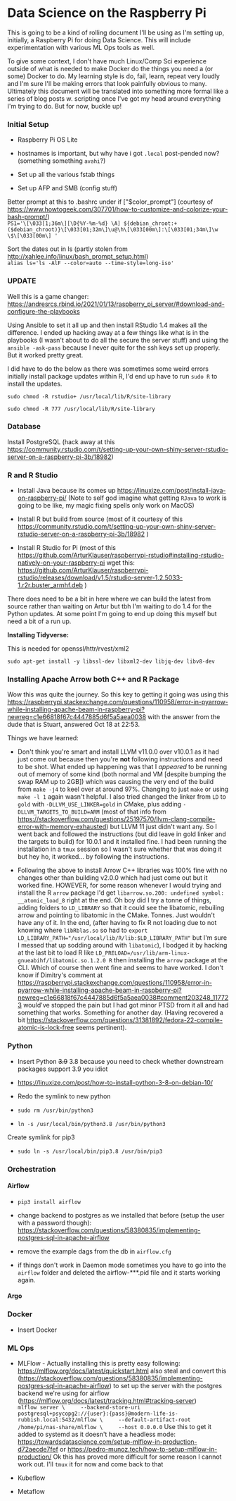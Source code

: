 # Data Science on the Raspberry Pi

This is going to be a kind of rolling document I'll be using as I'm setting up, initially, a Raspberry Pi for doing Data Science. This will include experimentation with various ML Ops tools as well.

To give some context, I don't have much Linux/Comp Sci experience outside of what is needed to make Docker do the things you need a (or some) Docker to do. My learning style is do, fail, learn, repeat very loudly and I'm sure I'll be making errors that look painfully obvious to many. Ultimately this document will be translated into something more formal like a series of blog posts w. scripting once I've got my head around everything I'm trying to do. But for now, buckle up!

### Initial Setup

-   Raspberry Pi OS Lite

-   hostnames is important, but why have i got `.local` post-pended now? (something something `avahi`?)

-   Set up all the various fstab things

-   Set up AFP and SMB (config stuff)

Better prompt at this to .bashrc under if ["\$color\_prompt"] (courtesy of <https://www.howtogeek.com/307701/how-to-customize-and-colorize-your-bash-prompt/>)\
`PS1='\[\033[1;36m\][\D{%Y-%m-%d} \A] ${debian_chroot:+($debian_chroot)}\[\033[01;32m\]\u@\h\[\033[00m\]:\[\033[01;34m\]\w \$\[\033[00m\] '`

Sort the dates out in ls (partly stolen from <http://xahlee.info/linux/bash_prompt_setup.html>)\
`alias ls='ls -AlF --color=auto --time-style=long-iso'`

### UPDATE

Well this is a game changer: <https://andresrcs.rbind.io/2021/01/13/raspberry_pi_server/#download-and-configure-the-playbooks>

Using Ansible to set it all up and then install RStudio 1.4 makes all the difference. I ended up hacking away at a few things like what is in the playbooks (I wasn't about to do all the secure the server stuff) and using the `ansible -ask-pass` because I never quite for the ssh keys set up properly. But it worked pretty great.

I did have to do the below as there was sometimes some weird errors initially install package updates within R, I'd end up have to run `sudo R` to install the updates.

`sudo chmod -R rstudio+ /usr/local/lib/R/site-library`

`sudo chmod -R 777 /usr/local/lib/R/site-library`

### Database

Install PostgreSQL (hack away at this <https://community.rstudio.com/t/setting-up-your-own-shiny-server-rstudio-server-on-a-raspberry-pi-3b/18982>)

### R and R Studio

-   Install Java because its comes up <https://linuxize.com/post/install-java-on-raspberry-pi/> (Note to self god imagine what getting `RJava` to work is going to be like, my magic fixing spells only work on MacOS)

-   Install R but build from source (most of it courtesy of this <https://community.rstudio.com/t/setting-up-your-own-shiny-server-rstudio-server-on-a-raspberry-pi-3b/18982> )

-   Install R Studio for Pi (most of this <https://github.com/ArturKlauser/raspberrypi-rstudio#installing-rstudio-natively-on-your-raspberry-pi> wget this: <https://github.com/ArturKlauser/raspberrypi-rstudio/releases/download/v1.5/rstudio-server-1.2.5033-1.r2r.buster_armhf.deb> )

There does need to be a bit in here where we can build the latest from source rather than waiting on Artur but tbh I'm waiting to do 1.4 for the Python updates. At some point I'm going to end up doing this myself but need a bit of a run up.

**Installing Tidyverse:**

This is needed for openssl/httr/rvest/xml2

    sudo apt-get install -y libssl-dev libxml2-dev libjq-dev libv8-dev

### Installing Apache Arrow both C++ and R Package

Wow this was quite the journey. So this key to getting it going was using this <https://raspberrypi.stackexchange.com/questions/110958/error-in-pyarrow-while-installing-apache-beam-in-raspberry-pi?newreg=c1e66818f67c4447885d6f5a5aea0038> with the answer from the dude that is Stuart, answered Oct 18 at 22:53.

Things we have learned:

-   Don't think you're smart and install LLVM v11.0.0 over v10.0.1 as it had just come out because then you're **not** following instructions and need to be shot. What ended up happening was that I *appeared* to be running out of memory of some kind (both normal and VM [despite bumping the swap RAM up to 2GB]) which was causing the very end of the build from `make -j4` to keel over at around 97%. Changing to just `make` or using `make -l 1` again wasn't helpful. I also tried changed the linker from `LD` to `gold` with `-DLLVM_USE_LINKER=gold` in CMake, plus adding `-DLLVM_TARGETS_TO_BUILD=ARM` (most of that info from <https://stackoverflow.com/questions/25197570/llvm-clang-compile-error-with-memory-exhausted>) but LLVM 11 just didn't want any. So I went back and followed the instructions (but did leave in gold linker and the targets to build) for 10.0.1 and it installed fine. I had been running the installation in a `tmux` session so I wasn't sure whether that was doing it but hey ho, it worked... by following the instructions.

-   Following the above to install Arrow C++ libraries was 100% fine with no changes other than building v2.0.0 which had just come out but it worked fine. HOWEVER, for some reason whenever I would trying and install the R `arrow` package I'd get `libarrow.so.200: undefined symbol: __atomic_load_8` right at the end. Oh boy did I try a tonne of things, adding folders to `LD_LIBRARY` so that it could see the libatomic, rebuiling arrow and pointing to libatomic in the CMake. Tonnes. Just wouldn't have any of it. In the end, (after having to fix R not loading due to not knowing where `libRblas.so` so had to `export LD_LIBRARY_PATH="/usr/local/lib/R/lib:$LD_LIBRARY_PATH"` but I'm sure I messed that up sodding around with `libatomic`), I bodged it by hacking at the last bit to load R like `LD_PRELOAD=/usr/lib/arm-linux-gnueabihf/libatomic.so.1.2.0 R` then installing the `arrow` package at the CLI. Which of course then went fine and seems to have worked. I don't know if Dimitry's comment at <https://raspberrypi.stackexchange.com/questions/110958/error-in-pyarrow-while-installing-apache-beam-in-raspberry-pi?newreg=c1e66818f67c4447885d6f5a5aea0038#comment203248_117723> would've stopped the pain but I had got minor PTSD from it all and had something that works. Something for another day. (Having recovered a bit <https://stackoverflow.com/questions/31381892/fedora-22-compile-atomic-is-lock-free> seems pertinent).

### Python

-   Insert Python ~~3.9~~ 3.8 because you need to check whether downstream packages support 3.9 you idiot

-   <https://linuxize.com/post/how-to-install-python-3-8-on-debian-10/>

-   Redo the symlink to new python

-   `sudo rm /usr/bin/python3`

-   `ln -s /usr/local/bin/python3.8 /usr/bin/python3`

Create symlink for pip3

-   `sudo ln -s /usr/local/bin/pip3.8 /usr/bin/pip3`

### Orchestration

#### Airflow

-   `pip3 install airflow`

-   change backend to postgres as we installed that before (setup the user with a password though): <https://stackoverflow.com/questions/58380835/implementing-postgres-sql-in-apache-airflow>

-   remove the example dags from the db in `airflow.cfg`

-   if things don't work in Daemon mode sometimes you have to go into the `airflow` folder and deleted the airflow-\*\*\*.pid file and it starts working again.

#### Argo

### Docker

-   Insert Docker

### ML Ops

-   MLFlow - Actually installing this is pretty easy following: <https://mlflow.org/docs/latest/quickstart.html> also steal and convert this (<https://stackoverflow.com/questions/58380835/implementing-postgres-sql-in-apache-airflow>) to set up the server with the postgres backend we're using for airflow (<https://mlflow.org/docs/latest/tracking.html#tracking-server>)\
    `mlflow server \     --backend-store-uri postgresql+psycopg2://{user}:{pass}@modern-life-is-rubbish.local:5432/mlflow \     --default-artifact-root /home/pi/nas-share/mlflow \     --host 0.0.0.0` Use this to get it added to systemd as it doesn't have a headless mode: <https://towardsdatascience.com/setup-mlflow-in-production-d72aecde7fef> or <https://pedro-munoz.tech/how-to-setup-mlflow-in-production/> Ok this has proved more difficult for some reason I cannot work out. I'll `tmux` it for now and come back to that

-   Kubeflow

-   Metaflow
